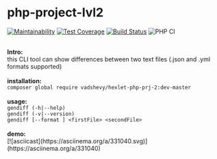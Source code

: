 # php-project-lvl2

[![Maintainability](https://api.codeclimate.com/v1/badges/28b04bc99afd60e28c4a/maintainability)](https://codeclimate.com/github/vadshevy/php-project-lvl2/maintainability)
[![Test Coverage](https://api.codeclimate.com/v1/badges/28b04bc99afd60e28c4a/test_coverage)](https://codeclimate.com/github/vadshevy/php-project-lvl2/test_coverage)
[![Build Status](https://travis-ci.org/vadshevy/php-project-lvl2.svg?branch=master)](https://travis-ci.org/vadshevy/php-project-lvl2)
![PHP CI](https://github.com/vadshevy/php-project-lvl2/workflows/PHP%20CI/badge.svg)

<br>
<b>Intro:</b><br>
this CLI tool can show differences between two text files (.json and .yml formats supported)<br>
<br>
<b>installation:</b><br>
<code>composer global require vadshevy/hexlet-php-prj-2:dev-master</code><br>
<br>
<b>usage:</b><br>
    <code>gendiff (-h|--help)</code><br>
    <code>gendiff (-v|--version)</code><br>
    <code>gendiff [--format <fmt>] &lt;firstFile&gt; &lt;secondFile&gt;</code><br>
<br>
<b>demo:</b><br>
[![asciicast](https://asciinema.org/a/331040.svg)](https://asciinema.org/a/331040)